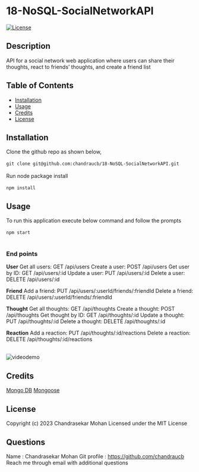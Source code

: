 # 18-NoSQL-SocialNetworkAPI

[![License](https://img.shields.io/badge/License-MIT-yellow.svg)](http://choosealicense.com/licenses/mit/)

## Description
API for a social network web application where users can share their thoughts, react to friends’ thoughts, and create a friend list

## Table of Contents
 - [Installation](#installation)
 - [Usage](#usage)
 - [Credits](#credits)
 - [License](#license)

## Installation
Clone the github repo as shown below, <br/><br/> ``` git clone git@github.com:chandraucb/18-NoSQL-SocialNetworkAPI.git ``` <br/><br/> Run node package install <br/><br/> ``` npm install ```

## Usage
To run this application execute below command and follow the prompts <br/><br/> ```npm start ``` <br/> <br/>  
### End points
**User**
    Get all users:        GET /api/users
    Create a user:        POST /api/users
    Get user by ID:       GET /api/users/:id
    Update a user:        PUT /api/users/:id
    Delete a user:        DELETE /api/users/:id

    
**Friend**
    Add a friend:         PUT /api/users/:userId/friends/:friendId
    Delete a friend:      DELETE /api/users/:userId/friends/:friendId

**Thought**
    Get all thoughts:     GET /api/thoughts
    Create a thought:     POST /api/thoughts
    Get thought by ID:    GET /api/thoughts/:id
    Update a thought:     PUT /api/thoughts/:id
    Delete a thought:     DELETE /api/thoughts/:id

**Reaction**
    Add a reaction:       PUT /api/thoughts/:id/reactions
    Delete a reaction:    DELETE /api/thoughts/:id/reactions <br/><br/> 

![videodemo](../assets/images/video_demo.gif) 

## Credits

[Mongo DB](https://www.mongodb.com/developer/languages/javascript/tutorials/)
[Mongoose](https://mongoosejs.com/docs/guide.html)

## License
Copyright (c) 2023 Chandrasekar Mohan
Licensed under the MIT License

## Questions 
  Name : Chandrasekar Mohan 
  Git profile : https://github.com/chandraucb 
  Reach me through email with additional questions

